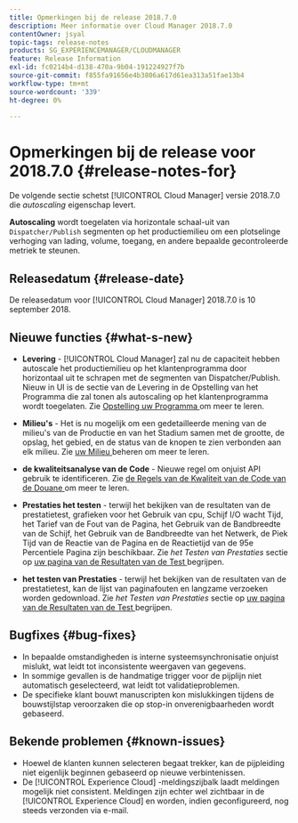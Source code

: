 ```yaml
---
title: Opmerkingen bij de release 2018.7.0
description: Meer informatie over Cloud Manager 2018.7.0
contentOwner: jsyal
topic-tags: release-notes
products: SG_EXPERIENCEMANAGER/CLOUDMANAGER
feature: Release Information
exl-id: fc0214b4-d138-470a-9b04-191224927f7b
source-git-commit: f855fa91656e4b3806a617d61ea313a51fae13b4
workflow-type: tm+mt
source-wordcount: '339'
ht-degree: 0%

---
```


# Opmerkingen bij de release voor 2018.7.0 {#release-notes-for}

De volgende sectie schetst [!UICONTROL Cloud Manager] versie 2018.7.0 die *autoscaling* eigenschap levert.

**Autoscaling** wordt toegelaten via horizontale schaal-uit van `Dispatcher/Publish` segmenten op het productiemilieu om een plotselinge verhoging van lading, volume, toegang, en andere bepaalde gecontroleerde metriek te steunen.

## Releasedatum {#release-date}

De releasedatum voor [!UICONTROL Cloud Manager] 2018.7.0 is 10 september 2018.

## Nieuwe functies {#what-s-new}

* **Levering** - [!UICONTROL Cloud Manager] zal nu de capaciteit hebben autoscale het productiemilieu op het klantenprogramma door horizontaal uit te schrapen met de segmenten van Dispatcher/Publish. Nieuw in UI is de sectie van de Levering in de Opstelling van het Programma die zal tonen als autoscaling op het klantenprogramma wordt toegelaten. Zie [ Opstelling uw Programma ](/help/getting-started/program-setup.md) om meer te leren.

* **Milieu&#39;s** - Het is nu mogelijk om een gedetailleerde mening van de milieu&#39;s van de Productie en van het Stadium samen met de grootte, de opslag, het gebied, en de status van de knopen te zien verbonden aan elk milieu. Zie [ uw Milieu ](/help/using/managing-environments.md) beheren om meer te leren.

* **de kwaliteitsanalyse van de Code** - Nieuwe regel om onjuist API gebruik te identificeren. Zie [ de Regels van de Kwaliteit van de Code van de Douane ](/help/using/custom-code-quality-rules.md) om meer te leren.

* **Prestaties het testen** - terwijl het bekijken van de resultaten van de prestatietest, grafieken voor het Gebruik van cpu, Schijf I/O wacht Tijd, het Tarief van de Fout van de Pagina, het Gebruik van de Bandbreedte van de Schijf, het Gebruik van de Bandbreedte van het Netwerk, de Piek Tijd van de Reactie van de Pagina en de Reactietijd van de 95e Percentiele Pagina zijn beschikbaar. Zie *het Testen van Prestaties* sectie op [ uw pagina van de Resultaten van de Test ](/help/using/code-quality-testing.md) begrijpen.

* **het testen van Prestaties** - terwijl het bekijken van de resultaten van de prestatietest, kan de lijst van paginafouten en langzame verzoeken worden gedownload. Zie *het Testen van Prestaties* sectie op [ uw pagina van de Resultaten van de Test ](/help/using/code-quality-testing.md) begrijpen.

## Bugfixes {#bug-fixes}

* In bepaalde omstandigheden is interne systeemsynchronisatie onjuist mislukt, wat leidt tot inconsistente weergaven van gegevens.
* In sommige gevallen is de handmatige trigger voor de pijplijn niet automatisch geselecteerd, wat leidt tot validatieproblemen.
* De specifieke klant bouwt manuscripten kon mislukkingen tijdens de bouwstijlstap veroorzaken die op stop-in onverenigbaarheden wordt gebaseerd.

## Bekende problemen {#known-issues}

* Hoewel de klanten kunnen selecteren begaat trekker, kan de pijpleiding niet eigenlijk beginnen gebaseerd op nieuwe verbintenissen.
* De [!UICONTROL Experience Cloud] -meldingszijbalk laadt meldingen mogelijk niet consistent. Meldingen zijn echter wel zichtbaar in de [!UICONTROL Experience Cloud] en worden, indien geconfigureerd, nog steeds verzonden via e-mail.
